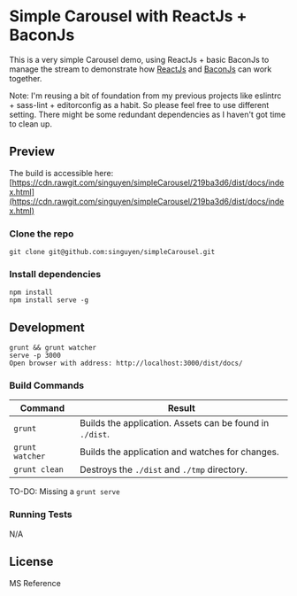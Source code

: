 # Simple Carousel with ReactJs + BaconJs

This is a very simple Carousel demo, using ReactJs + basic BaconJs to manage the stream to demonstrate how [ReactJs](https://facebook.github.io/react) and [BaconJs](https://baconjs.github.io) can work together.

Note:
I'm reusing a bit of foundation from my previous projects like eslintrc + sass-lint + editorconfig as a habit. So please feel free to use different setting. There might be some redundant dependencies as I haven't got time to clean up.

## Preview
The build is accessible here:
[https://cdn.rawgit.com/singuyen/simpleCarousel/219ba3d6/dist/docs/index.html](https://cdn.rawgit.com/singuyen/simpleCarousel/219ba3d6/dist/docs/index.html)

### Clone the repo

    git clone git@github.com:singuyen/simpleCarousel.git

### Install dependencies

    npm install
    npm install serve -g

## Development

    grunt && grunt watcher
    serve -p 3000
    Open browser with address: http://localhost:3000/dist/docs/

### Build Commands

| Command | Result |
| ------- | ------ |
| `grunt` | Builds the application. Assets can be found in `./dist`. |
| `grunt watcher` | Builds the application and watches for changes. |
| `grunt clean` | Destroys the `./dist` and `./tmp` directory. |

TO-DO: Missing a `grunt serve`

### Running Tests

N/A

## License

   MS Reference
